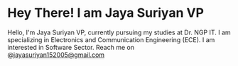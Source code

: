 # Hey There! I am Jaya Suriyan VP
Hello, I'm Jaya Suriyan VP, currently pursuing my studies at Dr. NGP IT. I am specializing in Electronics and Communication Engineering (ECE).
I am interested in Software Sector.
Reach me on @jayasuriyan152005@gmail.com




